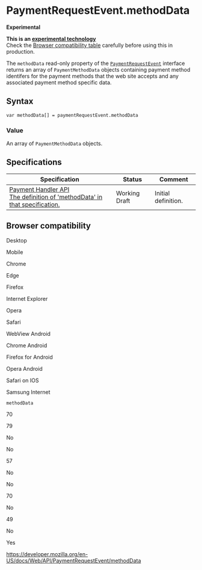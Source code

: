 PaymentRequestEvent.methodData
==============================

**Experimental**

**This is an [experimental technology](https://developer.mozilla.org/en-US/docs/MDN/Guidelines/Conventions_definitions#experimental)**  
Check the [Browser compatibility table](#browser_compatibility) carefully before using this in production.

The `methodData` read-only property of the [`PaymentRequestEvent`](../paymentrequestevent) interface returns an array of <span class="page-not-created">`PaymentMethodData`</span> objects containing payment method identifers for the payment methods that the web site accepts and any associated payment method specific data.

Syntax
------

    var methodData[] = paymentRequestEvent.methodData

### Value

An array of <span class="page-not-created">`PaymentMethodData`</span> objects.

Specifications
--------------

<table><thead><tr class="header"><th>Specification</th><th>Status</th><th>Comment</th></tr></thead><tbody><tr class="odd"><td><a href="https://w3c.github.io/payment-handler/#methoddata-attribute">Payment Handler API<br />
<span class="small">The definition of 'methodData' in that specification.</span></a></td><td><span class="spec-wd">Working Draft</span></td><td>Initial definition.</td></tr></tbody></table>

Browser compatibility
---------------------

Desktop

Mobile

Chrome

Edge

Firefox

Internet Explorer

Opera

Safari

WebView Android

Chrome Android

Firefox for Android

Opera Android

Safari on IOS

Samsung Internet

`methodData`

70

79

No

No

57

No

No

70

No

49

No

Yes

<a href="https://developer.mozilla.org/en-US/docs/Web/API/PaymentRequestEvent/methodData" class="_attribution-link">https://developer.mozilla.org/en-US/docs/Web/API/PaymentRequestEvent/methodData</a>
